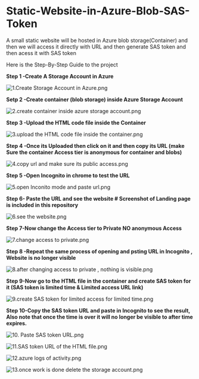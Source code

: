 # Static-Website-in-Azure-Blob-SAS-Token

A small static website will be hosted in Azure blob storage(Container) and then we will access it directly with URL and then generate SAS token and then acess it with SAS token

Here is the Step-By-Step Guide to the project

**Step 1 -Create A Storage Account in Azure**



![1.Create Storage Account in Azure.png](https://github.com/ssquadri/Static-Website-in-Azure-Blob-SAS-Token/blob/1bf251a818efeef90a1df2930aaeba14a5dffe48/1.Create%20Storage%20Account%20in%20Azure.png)



**Setp 2 -Create container (blob storage) inside Azure Storage Account**



![2.create container inside azure storage account.png](https://github.com/ssquadri/Static-Website-in-Azure-Blob-SAS-Token/blob/1bf251a818efeef90a1df2930aaeba14a5dffe48/2.create%20container%20inside%20azure%20storage%20account.png) 




**Step 3 -Upload the HTML code file inside the Container**



![3.upload the HTML code file inside the container.png](https://github.com/ssquadri/Static-Website-in-Azure-Blob-SAS-Token/blob/1bf251a818efeef90a1df2930aaeba14a5dffe48/3.upload%20the%20HTML%20code%20file%20inside%20the%20container.png)



**Step 4 -Once its Uploaded then click on it and then copy its URL (make Sure the container Access tier is anonymous for container and blobs)**


![4.copy url and make sure its public access.png](https://github.com/ssquadri/Static-Website-in-Azure-Blob-SAS-Token/blob/1bf251a818efeef90a1df2930aaeba14a5dffe48/4.copy%20url%20and%20make%20sure%20its%20public%20access.png)



**Step 5 -Open Incognito in chrome to test the URL**



![5.open Inconito mode and paste url.png](https://github.com/ssquadri/Static-Website-in-Azure-Blob-SAS-Token/blob/1bf251a818efeef90a1df2930aaeba14a5dffe48/5.open%20Inconito%20mode%20and%20paste%20url.png)



**Step 6- Paste the URL and see the website # Screenshot of Landing page is included in this repository**



![6.see the website.png](https://github.com/ssquadri/Static-Website-in-Azure-Blob-SAS-Token/blob/1bf251a818efeef90a1df2930aaeba14a5dffe48/6.see%20the%20website.png)


**Step 7-Now change the Access tier to Private NO anonymous Access**



![7.change access to private.png](https://github.com/ssquadri/Static-Website-in-Azure-Blob-SAS-Token/blob/1bf251a818efeef90a1df2930aaeba14a5dffe48/7.change%20access%20to%20private.png)



**Step 8 -Repeat the same process of opening and psting URL in Incognito , Website is no longer visible**



![8.after changing access to private , nothing is visible.png](https://github.com/ssquadri/Static-Website-in-Azure-Blob-SAS-Token/blob/1bf251a818efeef90a1df2930aaeba14a5dffe48/8.after%20changing%20access%20to%20private%20%2C%20nothing%20is%20visible.png)


**Step 9-Now go to the HTML file in the container and create SAS token for it (SAS token is limited time & Limited access URL link)**



![9.create SAS token for limited access for limited time.png](https://github.com/ssquadri/Static-Website-in-Azure-Blob-SAS-Token/blob/1bf251a818efeef90a1df2930aaeba14a5dffe48/9.create%20SAS%20token%20for%20limited%20access%20for%20limited%20time.png)




**Step 10-Copy the SAS token URL and paste in Incognito to see the result, Also note that once the time is over it will no longer be visible to after time expires.**



![10. Paste SAS token URL.png](https://github.com/ssquadri/Static-Website-in-Azure-Blob-SAS-Token/blob/1bf251a818efeef90a1df2930aaeba14a5dffe48/10.%20Paste%20SAS%20token%20URL.png)





![11.SAS token URL of the HTML file.png](https://github.com/ssquadri/Static-Website-in-Azure-Blob-SAS-Token/blob/1bf251a818efeef90a1df2930aaeba14a5dffe48/11.SAS%20token%20URL%20of%20the%20HTML%20file.png)




![12.azure logs of activity.png](https://github.com/ssquadri/Static-Website-in-Azure-Blob-SAS-Token/blob/1bf251a818efeef90a1df2930aaeba14a5dffe48/12.azure%20logs%20of%20activity.png)




![13.once work is done delete the storage account.png](https://github.com/ssquadri/Static-Website-in-Azure-Blob-SAS-Token/blob/1bf251a818efeef90a1df2930aaeba14a5dffe48/13.once%20work%20is%20done%20delete%20the%20storage%20account.png)
